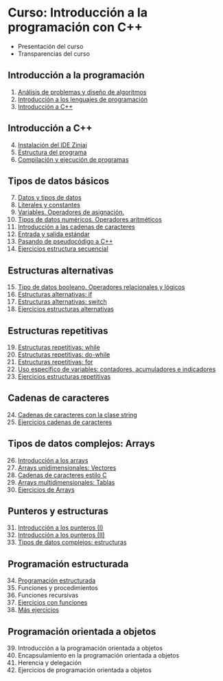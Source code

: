 # Curso: Introducción a la programación con C++

* Presentación del curso
* Transparencias del curso

## Introducción a la programación

1. [Análisis de problemas y diseño de algoritmos](curso/u01)
2. [Introducción a los lenguajes de programación](curso/u02)
3. [Introducción a C++](curso/u03)

## Introducción a C++

4. [Instalación del IDE Zinjai](curso/u04)
5. [Estructura del programa](curso/u05)
6. [Compilación y ejecución de programas](curso/u06)

## Tipos de datos básicos

7. [Datos y tipos de datos](curso/u07)
8. [Literales y constantes](curso/u08)
9. [Variables. Operadores de asignación.](curso/u09)
10. [Tipos de datos numéricos. Operadores aritméticos](curso/u10)
11. [Introducción a las cadenas de caracteres](curso/u11)
12. [Entrada y salida estándar](curso/u12)
13. [Pasando de pseudocódigo a C++](curso/u13)
14. [Ejercicios estructura secuencial](curso/u14)

## Estructuras alternativas

15. [Tipo de datos booleano. Operadores relacionales y lógicos](curso/u15)
16. [Estructuras alternativas: if](curso/u16)
17. [Estructuras alternativas: switch](curso/u17)
18. [Ejercicios estructuras alternativas](curso/u18)

## Estructuras repetitivas

19. [Estructuras repetitivas: while](curso/u19)
20. [Estructuras repetitivas: do-while](curso/u20)
21. [Estructuras repetitivas: for](curso/u21)
22. [Uso específico de variables: contadores, acumuladores e indicadores](curso/u22)
23. [Ejercicios estructuras repetitivas](curso/u23)

## Cadenas de caracteres

24. [Cadenas de caracteres con la clase string](curso/u24)
25. [Ejercicios cadenas de caracteres](curso/u25)

## Tipos de datos complejos: Arrays

26. [Introducción a los arrays](curso/u26)
27. [Arrays unidimensionales: Vectores](curso/u27)
28. [Cadenas de caracteres estilo C](curso/u28)
29. [Arrays multidimensionales: Tablas](curso/u29)
30. [Ejercicios de Arrays](curso/u30)

## Punteros y estructuras

31. [Introducción a los punteros (I)](curso/u31)
32. [Introducción a los punteros (II)](curso/u32)
33. [Tipos de datos complejos: estructuras](curso/u33)

## Programación estructurada

34. [Programación estructurada](curso/u34)
35. Funciones y procedimientos
36. Funciones recursivas
37. [Ejercicios con funciones](curso/u37)
38. [Más ejercicios](curso/u38)

## Programación orientada a objetos

39. Introducción a la programación orientada a objetos
40. Encapsulamiento en la programación orientada a objetos
41. Herencia y delegación
42. Ejercicios de programación orientada a objetos



